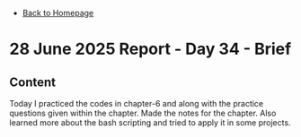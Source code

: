 - [Back to Homepage](/README.md)

# 28 June 2025 Report - Day 34 - Brief

## Content

Today I practiced the codes in chapter-6 and along with the practice questions given within the chapter. Made the notes for the chapter. Also learned more about the bash scripting and tried to apply it in some projects.
